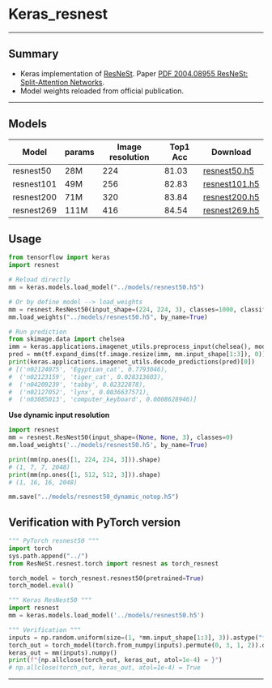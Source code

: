 # Keras_resnest
***

## Summary
  - Keras implementation of [ResNeSt](https://github.com/zhanghang1989/ResNeSt). Paper [PDF 2004.08955 ResNeSt: Split-Attention Networks](https://arxiv.org/pdf/2004.08955.pdf).
  - Model weights reloaded from official publication.
***

## Models
  | Model          | params | Image  resolution | Top1 Acc | Download            |
  | -------------- | ------ | ----------------- | -------- | ------------------- |
  | resnest50      | 28M    | 224               | 81.03    | [resnest50.h5](https://github.com/leondgarse/keras_attention_models/releases/download/resnest/resnest50.h5)  |
  | resnest101     | 49M    | 256               | 82.83    | [resnest101.h5](https://github.com/leondgarse/keras_attention_models/releases/download/resnest/resnest101.h5)  |
  | resnest200     | 71M    | 320               | 83.84    | [resnest200.h5](https://github.com/leondgarse/keras_attention_models/releases/download/resnest/resnest200.h5)  |
  | resnest269     | 111M   | 416               | 84.54    | [resnest269.h5](https://github.com/leondgarse/keras_attention_models/releases/download/resnest/resnest269.h5)  |
## Usage
  ```py
  from tensorflow import keras
  import resnest

  # Reload directly
  mm = keras.models.load_model("../models/resnest50.h5")

  # Or by define model --> load_weights
  mm = resnest.ResNest50(input_shape=(224, 224, 3), classes=1000, classifier_activation='softmax')
  mm.load_weights("../models/resnest50.h5", by_name=True)

  # Run prediction
  from skimage.data import chelsea
  imm = keras.applications.imagenet_utils.preprocess_input(chelsea(), mode='torch') # Chelsea the cat
  pred = mm(tf.expand_dims(tf.image.resize(imm, mm.input_shape[1:3]), 0)).numpy()
  print(keras.applications.imagenet_utils.decode_predictions(pred)[0])
  # [('n02124075', 'Egyptian_cat', 0.7793046),
  #  ('n02123159', 'tiger_cat', 0.028313603),
  #  ('n04209239', 'tabby', 0.02322878),
  #  ('n02127052', 'lynx', 0.0036637571),
  #  ('n03085013', 'computer_keyboard', 0.0008628946)]
  ```
  **Use dynamic input resolution**
  ```py
  import resnest
  mm = resnest.ResNest50(input_shape=(None, None, 3), classes=0)
  mm.load_weights('../models/resnest50.h5', by_name=True)

  print(mm(np.ones([1, 224, 224, 3])).shape)
  # (1, 7, 7, 2048)
  print(mm(np.ones([1, 512, 512, 3])).shape)
  # (1, 16, 16, 2048)

  mm.save("../models/resnest50_dynamic_notop.h5")
  ```
## Verification with PyTorch version
  ```py
  """ PyTorch resnest50 """
  import torch
  sys.path.append("../")
  from ResNeSt.resnest.torch import resnest as torch_resnest

  torch_model = torch_resnest.resnest50(pretrained=True)
  torch_model.eval()

  """ Keras ResNest50 """
  import resnest
  mm = keras.models.load_model('../models/resnest50.h5')

  """ Verification """
  inputs = np.random.uniform(size=(1, *mm.input_shape[1:3], 3)).astype("float32")
  torch_out = torch_model(torch.from_numpy(inputs).permute(0, 3, 1, 2)).detach().numpy()
  keras_out = mm(inputs).numpy()
  print(f"{np.allclose(torch_out, keras_out, atol=1e-4) = }")
  # np.allclose(torch_out, keras_out, atol=1e-4) = True
  ```
***
